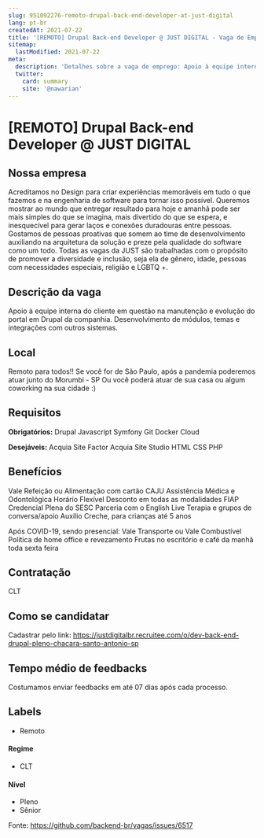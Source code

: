 ```yaml
---
slug: 951092276-remoto-drupal-back-end-developer-at-just-digital
lang: pt-br
createdAt: 2021-07-22
title: '[REMOTO] Drupal Back-end Developer @ JUST DIGITAL - Vaga de Emprego'
sitemap:
  lastModified: 2021-07-22
meta:
  description: 'Detalhes sobre a vaga de emprego: Apoio à equipe interna do cliente em questão na manutenção e evolução do portal em Drupal da companhia. Desenvolvimento de módulos, temas e integrações com outros sistemas.'
  twitter:
    card: summary
    site: '@nawarian'
---
```


# [REMOTO] Drupal Back-end Developer @ JUST DIGITAL

## Nossa empresa
Acreditamos no Design para criar experiências memoráveis em tudo o que fazemos e na engenharia de software para tornar isso possível. Queremos mostrar ao mundo que entregar resultado para hoje e amanhã pode ser mais simples do que se imagina, mais divertido do que se espera, e inesquecível para gerar laços e conexões duradouras entre pessoas.
Gostamos de pessoas proativas que somem ao time de desenvolvimento auxiliando na arquitetura da solução e preze pela qualidade do software como um todo.
Todas as vagas da JUST são trabalhadas com o propósito de promover a diversidade e inclusão, seja ela de gênero, idade, pessoas com necessidades especiais, religião e LGBTQ +.

## Descrição da vaga
Apoio à equipe interna do cliente em questão na manutenção e evolução do portal em Drupal da companhia. Desenvolvimento de módulos, temas e integrações com outros sistemas.

## Local
Remoto para todos!!
Se você for de São Paulo, após a pandemia poderemos atuar junto do Morumbi - SP
Ou você poderá atuar de sua casa ou algum coworking na sua cidade :)

## Requisitos

**Obrigatórios:**
Drupal
Javascript
Symfony
Git
Docker
Cloud

**Desejáveis:**
Acquia Site Factor
Acquia Site Studio
HTML
CSS
PHP

## Benefícios
Vale Refeição ou Alimentação com cartão CAJU
Assistência Médica e Odontológica
Horário Flexível
Desconto em todas as modalidades FIAP
Credencial Plena do SESC
Parceria com o English Live
Terapia e grupos de conversa/apoio
Auxilio Creche, para crianças até 5 anos

Após COVID-19, sendo presencial: 
Vale Transporte ou Vale Combustível
Política de home office e revezamento
Frutas no escritório e café da manhã toda sexta feira

## Contratação
CLT

## Como se candidatar
Cadastrar pelo link: https://justdigitalbr.recruitee.com/o/dev-back-end-drupal-pleno-chacara-santo-antonio-sp


## Tempo médio de feedbacks
Costumamos enviar feedbacks em até 07 dias após cada processo.

## Labels
- Remoto

#### Regime
- CLT

#### Nível
- Pleno
- Sênior

Fonte: https://github.com/backend-br/vagas/issues/6517